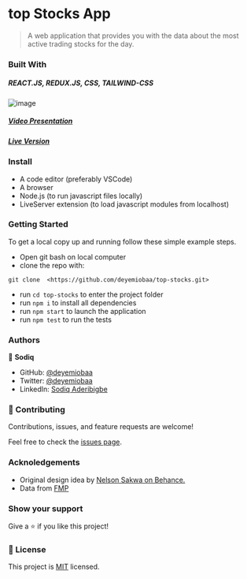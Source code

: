 # top Stocks App
> A web application that provides you with the data about the most active trading stocks for the day.

### Built With
##### REACT.JS, REDUX.JS, CSS, TAILWIND-CSS

![image](https://user-images.githubusercontent.com/55185309/169798193-a19f93bf-b494-4125-a7eb-0e3ad7836491.png)

##### [Video Presentation](https://www.loom.com/share/24fec4b949484abb987a26df5e860f61)

##### [Live Version](https://top-stocks.vercel.app/)

### Install

- A code editor (preferably VSCode)
- A browser
- Node.js (to run javascript files locally)
- LiveServer extension (to load javascript modules from localhost)

### Getting Started

To get a local copy up and running follow these simple example steps.
- Open git bash on local computer
- clone the repo with: 
```
git clone  <https://github.com/deyemiobaa/top-stocks.git>
```
- run ```cd top-stocks``` to enter the project folder
- run ```npm i``` to install all dependencies
- run ```npm start``` to launch the application
- run ```npm test``` to run the tests

### Authors

👤 **Sodiq**

- GitHub: [@deyemiobaa](https://github.com/deyemiobaa)
- Twitter: [@deyemiobaa](https://twitter.com/deyemiobaa)
- LinkedIn: [Sodiq Aderibigbe](https://linkedin.com/in/sodiqa)

### 🤝 Contributing

Contributions, issues, and feature requests are welcome!

Feel free to check the [issues page](https://github.com/deyemiobaa/top-stocks/issues).

### Acknoledgements
- Original design idea by [Nelson Sakwa on Behance.](https://www.behance.net/sakwadesignstudio)
- Data from [FMP](https://site.financialmodelingprep.com/developer/docs/)

### Show your support

Give a ⭐️ if you like this project!

### 📝 License

This project is [MIT](LICENSE) licensed.
